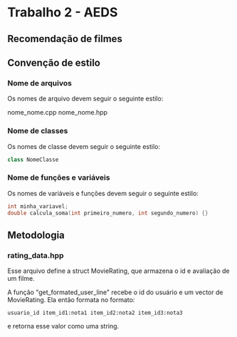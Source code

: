 # Trabalho 2 - AEDS
## Recomendação de filmes

## Convenção de estilo

### Nome de arquivos

Os nomes de arquivo devem seguir o seguinte estilo:

nome_nome.cpp
nome_nome.hpp

### Nome de classes

Os nomes de classe devem seguir o seguinte estilo:

```c++
class NomeClasse
```

### Nome de funções e variáveis

Os nomes de variáveis e funções devem seguir o seguinte estilo:

```c++
int minha_variavel;
double calcula_soma(int primeiro_numero, int segundo_numero) {}
```

## Metodologia

### rating_data.hpp

Esse arquivo define a struct MovieRating, que armazena o id e avaliação de um filme.

A função "get_formated_user_line" recebe o id do usuário e um vector de MovieRating. Ela então formata no formato:

```
usuario_id item_id1:nota1 item_id2:nota2 item_id3:nota3
```

e retorna esse valor como uma string.

###